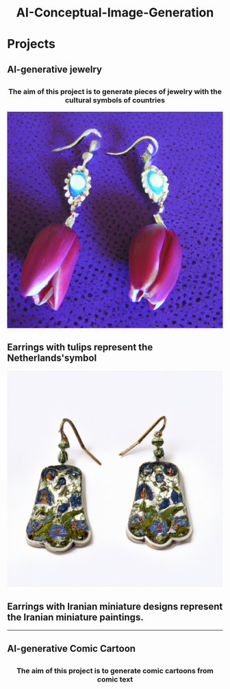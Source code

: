 # <h1 align="center">AI-Conceptual-Image-Generation</h1>
# Projects
## AI-generative jewelry
## <h3 align="center">The aim of this project is to generate pieces of jewelry with the cultural symbols of countries</h3>
![earring with tulips](https://github.com/sahar119/AI-Conceptual-Image-Generation/blob/main/images/tulip.png)
## Earrings with tulips represent the Netherlands'symbol
![minis](https://github.com/sahar119/AI-Conceptual-Image-Generation/blob/main/images/Persian%20mini2.png)
## Earrings with Iranian miniature designs represent the Iranian miniature paintings.
---
## AI-generative Comic Cartoon
## <h3 align="center">The aim of this project is to generate comic cartoons from comic text</h3>
